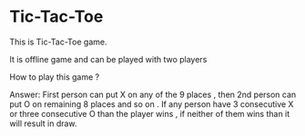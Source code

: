# Tic-Tac-Toe
This is Tic-Tac-Toe game.

It is offline game and can be played with two players

How to play this game ?
 
Answer: First person can put X on any of the 9 places , then 2nd person can put O on remaining 8 places and so on . If any person have 3 consecutive X or three consecutive O than the player wins , if neither of them wins than it will result in draw.


